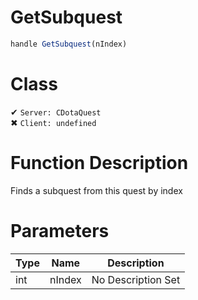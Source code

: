 # GetSubquest
```js
handle GetSubquest(nIndex)
```
# Class
✔ `Server: CDotaQuest`  
✖ `Client: undefined`  

# Function Description
Finds a subquest from this quest by index
# Parameters
Type|Name|Description
--|--|--
int|nIndex|No Description Set
